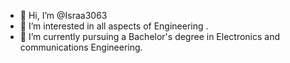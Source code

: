 - 👋 Hi, I’m @Israa3063
- 👀 I’m interested in all aspects of Engineering .
- 🌱 I’m currently pursuing a Bachelor's degree in Electronics and communications Engineering.
  

<!---
Israa3063/Israa3063 is a ✨ special ✨ repository because its `README.md` (this file) appears on your GitHub profile.
You can click the Preview link to take a look at your changes.
--->
